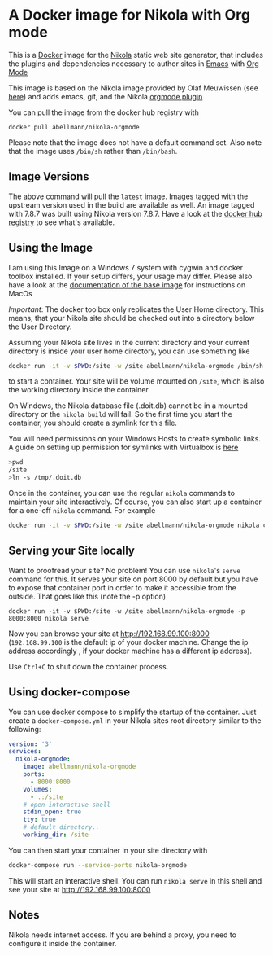# A Docker image for Nikola with Org mode

This is a [Docker](https://www.docker.com/) image for the
[Nikola](https://getnikola.com/) static web site generator, that includes the
plugins and dependencies necessary to author sites in
[Emacs](https://www.gnu.org/software/emacs/) with [Org
Mode](https://orgmode.org/)

This image is based on the Nikola image provided by Olaf Meuwissen (see
[here](https://gitlab.com/paddy-hack/nikola)) and adds emacs, git, and the
Nikola [orgmode plugin](https://plugins.getnikola.com/v7/orgmode/)


You can pull the image from the docker hub registry with

```
docker pull abellmann/nikola-orgmode
```

Please note that the image does not have a default command set.  Also
note that the image uses `/bin/sh` rather than `/bin/bash`.

## Image Versions

The above command will pull the `latest` image. Images tagged with the upstream
version used in the build are available as well. An image tagged with 7.8.7 was
built using Nikola version 7.8.7. Have a look at the [docker hub
registry](https://hub.docker.com/r/abellmann/nikola-orgmode/tags/) to see what's
available.

## Using the Image

I am using this Image on a Windows 7 system with cygwin and docker toolbox
installed. If your setup differs, your usage may differ. Please also have a look
at the [documentation of the base image](https://gitlab.com/paddy-hack/nikola)
for instructions on MacOs

*Important*: The docker toolbox only replicates the User Home directory. This
means, that your Nikola site should be checked out into a directory below the
User Directory.


Assuming your Nikola site lives in the current directory and your current
directory is inside your user home directory, you can use something
like

``` sh
docker run -it -v $PWD:/site -w /site abellmann/nikola-orgmode /bin/sh
```

to start a container. Your site will be volume mounted on `/site`,
which is also the working directory inside the container. 

On Windows, the Nikola database file (.doit.db) cannot be in a mounted directory
or the `nikola build` will fail. So the first time you start the container, you
should create a symlink for this file.

You will need permissions on your Windows Hosts to create symbolic links. A guide on 
setting up permission for symlinks with Virtualbox is [here](https://stackoverflow.com/questions/17895256/creating-symbolic-link-protocol-error/39218200?sgp=2#39218200)   

``` sh
>pwd
/site
>ln -s /tmp/.doit.db
```

Once in the container, you can use the regular `nikola` commands to
maintain your site interactively. Of course, you can also start up a
container for a one-off `nikola` command.  For example


``` sh
docker run -it -v $PWD:/site -w /site abellmann/nikola-orgmode nikola check -l
```


## Serving your Site locally

Want to proofread your site?  No problem!  You can use `nikola`'s
`serve` command for this.  It serves your site on port 8000 by
default but you have to expose that container port in order to make it
accessible from the outside.  That goes like this (note the -p
option)

```
docker run -it -v $PWD:/site -w /site abellmann/nikola-orgmode -p 8000:8000 nikola serve
```

Now you can browse your site at http://192.168.99.100:8000 (`192.168.99.100` is
the default ip of your docker machine. Change the ip address accordingly , if
your docker machine has a different ip address).

Use `Ctrl+C` to shut down the container process.

## Using docker-compose

You can use docker compose to simplify the startup of the container. Just create
a `docker-compose.yml` in your Nikola sites root directory similar to the following:

``` yml
version: '3'
services:
  nikola-orgmode:
    image: abellmann/nikola-orgmode
    ports:
      - 8000:8000
    volumes:
      - .:/site
    # open interactive shell
    stdin_open: true
    tty: true
    # default directory..
    working_dir: /site
```

You can then start your container in your site directory with

``` sh
docker-compose run --service-ports nikola-orgmode
```

This will start an interactive shell. You can run `nikola serve` in this shell
and see your site at http://192.168.99.100:8000

## Notes

Nikola needs internet access. If you are behind a proxy, you need to configure it inside the container.



